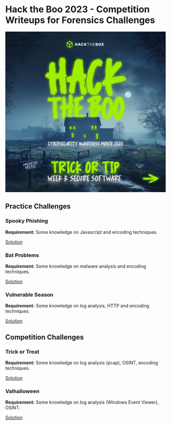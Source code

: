 # Hack the Boo 2023 - Competition Writeups for Forensics Challenges

<p align='center'>
  <img src='/images/htb.jpg' alt="HTB">
</p>

## Practice Challenges
### Spooky Phishing

**Requirement:** Some knowledge on Javascript and encoding techniques.

[Solution](Spooky%20Phishing)

### Bat Problems

**Requirement:** Some knowledge on malware analysis and encoding techniques.

[Solution](Bat%20Problems)

### Vulnerable Season

**Requirement:** Some knowledge on log analysis, HTTP and encoding techniques.

[Solution](Vulnerable%20Season)

## Competition Challenges 
### Trick or Treat

**Requirement:** Some knowledge on log analysis (pcap), OSINT, encoding techniques.

[Solution](Trick%20or%20Treat)

### Valhalloween

**Requirement:** Some knowledge on log analysis (Windows Event Viewer), OSINT.

[Solution](Valhalloween)
